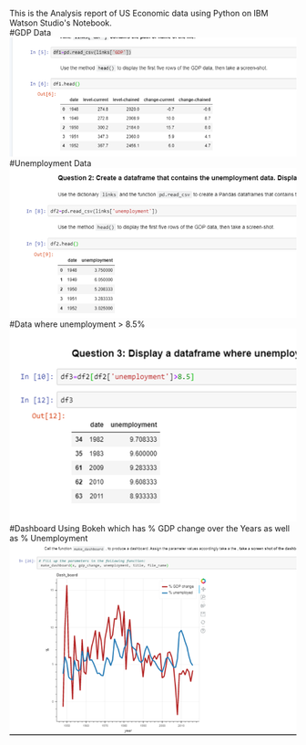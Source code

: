 This is the Analysis report of US Economic data using Python on IBM Watson Studio's Notebook.  
#GDP Data
![GDP Data](GDP_sc.png)  
#Unemployment Data
![Unemployment Data](unemp.png)  
#Data where unemployment > 8.5%
![Data where unemployment > 8.5% ](unempcondition.png)   
#Dashboard Using Bokeh which has % GDP change over the Years as well as % Unemployment
![Dashboard Using Bokeh which has % GDP change over the Years as well as % Unemployment ](dashboard.png)  

